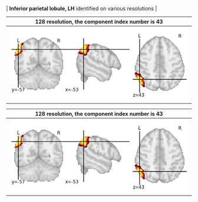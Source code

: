 


| **Inferior parietal lobule, LH** identified on various resolutions |

| 128 resolution, the component index number is 43|  
|:---:|  
| ![Component 128](../128/final/43.jpg "From component 128: Inferior parietal lobule, LH") |

| 128 resolution, the component index number is 43|  
|:---:|  
| ![Component 128](../128/final/43.jpg "From component 128: Inferior parietal lobule, LH") |